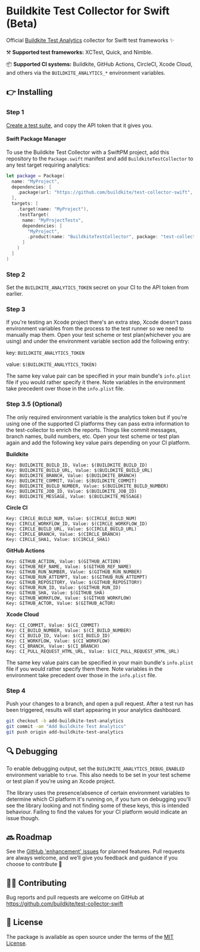 # Buildkite Test Collector for Swift (Beta)

Official [Buildkite Test Analytics](https://buildkite.com/test-analytics) collector for Swift test frameworks ✨

⚒ **Supported test frameworks:** XCTest, Quick, and Nimble.

📦 **Supported CI systems:** Buildkite, GitHub Actions, CircleCI, Xcode Cloud, and others via the `BUILDKITE_ANALYTICS_*` environment variables.

## 👉 Installing

### Step 1

[Create a test suite](https://buildkite.com/docs/test-analytics), and copy the API token that it gives you.


#### Swift Package Manager
 
To use the Buildkite Test Collector with a SwiftPM project, add this repository to the `Package.swift` manifest and add `BuildkiteTestCollector` to any test target requiring analytics:

```swift
let package = Package(
  name: "MyProject",
  dependencies: [
    .package(url: "https://github.com/buildkite/test-collector-swift", from: "0.4.1")
  ],
  targets: [
    .target(name: "MyProject"),
    .testTarget(
      name: "MyProjectTests",
      dependencies: [
        "MyProject",
        .product(name: "BuildkiteTestCollector", package: "test-collector-swift")
      ]
    )
  ]
)
```
 
### Step 2

Set the `BUILDKITE_ANALYTICS_TOKEN` secret on your CI to the API token from earlier.

### Step 3

If you're testing an Xcode project there's an extra step, Xcode doesn't pass environment variables from the process to the test runner so we need to manually map them. Open your test scheme or test plan(whichever you are using) and under the environment variable section add the following entry:

key:
`BUILDKITE_ANALYTICS_TOKEN`

value:
`$(BUILDKITE_ANALYTICS_TOKEN)`

The same key value pair can be specified in your main bundle's `info.plist` file if you would rather specify it there. Note variables in the environment take precedent over those in the `info.plist` file.

### Step 3.5 (Optional)

The only required environment variable is the analytics token but if you're using one of the supported CI platforms they can pass extra information to the test-collector to enrich the reports. Things like commit messages, branch names, build numbers, etc. Open your test scheme or test plan again and add the following key value pairs depending on your CI platform.

**Buildkite**

```
Key: BUILDKITE_BUILD_ID, Value: $(BUILDKITE_BUILD_ID)
Key: BUILDKITE_BUILD_URL, Value: $(BUILDKITE_BUILD_URL)
Key: BUILDKITE_BRANCH, Value: $(BUILDKITE_BRANCH)
Key: BUILDKITE_COMMIT, Value: $(BUILDKITE_COMMIT)
Key: BUILDKITE_BUILD_NUMBER, Value: $(BUILDKITE_BUILD_NUMBER)
Key: BUILDKITE_JOB_ID, Value: $(BUILDKITE_JOB_ID)
Key: BUILDKITE_MESSAGE, Value: $(BUILDKITE_MESSAGE)
```

**Circle CI**

```
Key: CIRCLE_BUILD_NUM, Value: $(CIRCLE_BUILD_NUM)
Key: CIRCLE_WORKFLOW_ID, Value: $(CIRCLE_WORKFLOW_ID)
Key: CIRCLE_BUILD_URL, Value: $(CIRCLE_BUILD_URL)
Key: CIRCLE_BRANCH, Value: $(CIRCLE_BRANCH)
Key: CIRCLE_SHA1, Value: $(CIRCLE_SHA1)
```

**GitHub Actions**

```
Key: GITHUB_ACTION, Value: $(GITHUB_ACTION)
Key: GITHUB_REF_NAME, Value: $(GITHUB_REF_NAME)
Key: GITHUB_RUN_NUMBER, Value: $(GITHUB_RUN_NUMBER)
Key: GITHUB_RUN_ATTEMPT, Value: $(GITHUB_RUN_ATTEMPT)
Key: GITHUB_REPOSITORY, Value: $(GITHUB_REPOSITORY)
Key: GITHUB_RUN_ID, Value: $(GITHUB_RUN_ID)
Key: GITHUB_SHA, Value: $(GITHUB_SHA)
Key: GITHUB_WORKFLOW, Value: $(GITHUB_WORKFLOW)
Key: GITHUB_ACTOR, Value: $(GITHUB_ACTOR)
```

**Xcode Cloud**

```
Key: CI_COMMIT, Value: $(CI_COMMIT)
Key: CI_BUILD_NUMBER, Value: $(CI_BUILD_NUMBER)
Key: CI_BUILD_ID, Value: $(CI_BUILD_ID)
Key: CI_WORKFLOW, Value: $(CI_WORKFLOW)
Key: CI_BRANCH, Value: $(CI_BRANCH)
Key: CI_PULL_REQUEST_HTML_URL, Value: $(CI_PULL_REQUEST_HTML_URL)
```

The same key value pairs can be specified in your main bundle's `info.plist` file if you would rather specify them there. Note variables in the environment take precedent over those in the `info.plist` file.
### Step 4

Push your changes to a branch, and open a pull request. After a test run has been triggered, results will start appearing in your analytics dashboard.

```bash
git checkout -b add-buildkite-test-analytics
git commit -am "Add Buildkite Test Analytics"
git push origin add-buildkite-test-analytics
```

## 🔍 Debugging

To enable debugging output, set the `BUILDKITE_ANALYTICS_DEBUG_ENABLED` environment variable to `true`. This also needs
to be set in your test scheme or test plan if you're using an Xcode project.

The library uses the presence/absence of certain environment variables to determine which CI platform it's running on, if you turn on debugging you'll see the library looking and not finding some of these keys, this is intended behaviour. Failing to find the values for your CI platform would indicate an issue though.

## 🔜 Roadmap

See the [GitHub 'enhancement' issues](https://github.com/buildkite/test-collector-swift/issues?q=is%3Aissue+is%3Aopen+label%3Aenhancement) for planned features. Pull requests are always welcome, and we’ll give you feedback and guidance if you choose to contribute 💚

## 👩‍💻 Contributing

Bug reports and pull requests are welcome on GitHub at https://github.com/buildkite/test-collector-swift

## 📜 License

The package is available as open source under the terms of the [MIT License](https://github.com/buildkite/test-collector-swift/blob/main/LICENSE).
